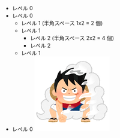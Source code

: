 - レペル 0
- レペル 0
  - レペル 1 (半角スペース 1x2 = 2 個)
  - レペル 1
    - レペル 2 (半角スペース 2x2 = 4 個)
    - レペル 2
  - レベル 1
- レペル 0
![ほげ](./onepiece01_luffy.png)
